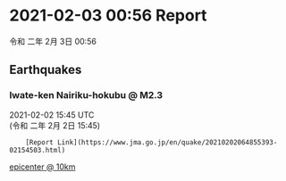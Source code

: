 # 2021-02-03 00:56 Report
令和 二年 2月 3日 00:56

## Earthquakes
### Iwate-ken Nairiku-hokubu @ M2.3
2021-02-02 15:45 UTC  
        (令和 二年 2月 2日 15:45)
  
        [Report Link](https://www.jma.go.jp/en/quake/20210202064855393-02154503.html)  
[epicenter @ 10km](https://www.google.com/maps/place/40°12'00%22+141°12'00%22/@40.2,141.2,17z/data=!3m1!4b1!4m5!3m4!1s0x0:0x0!8m2!3d40.2!4d141.2)